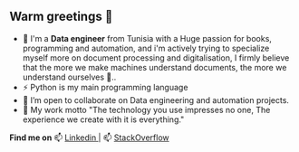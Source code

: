 ## Warm greetings 👋

- 🤔 I'm a **Data engineer** from Tunisia with a Huge passion for books, programming and automation, and i'm actively trying to specialize myself more on document processing and digitalisation, I firmly believe that the more we make machines understand documents, the more we understand ourselves 🔭..
- ⚡ Python is my main programming language
- 🔭 I’m open to collaborate on Data engineering and automation projects.
- 💬 My work motto "The technology you use impresses no one, The experience we create with it is everything."



**Find me on**
📫 <a href= "https://www.linkedin.com/in/mohamed-laroussi-metoui-590125183/" > Linkedin </a> | 
📫 <a href= "https://stackoverflow.com/users/12470170/metouitude" > StackOverflow </a>


<!--
**metoui-tude/metoui-tude** is a ✨ _special_ ✨ repository because its `README.md` (this file) appears on your GitHub profile.

Here are some ideas to get you started:

- 🔭 I’m currently working on ...
- 🌱 I’m currently learning ...
- 👯 I’m looking to collaborate on ...
- 🤔 I’m looking for help with ...
- 💬 Ask me about ...
- 📫 How to reach me: ...
- 😄 Pronouns: ...
- ⚡ Fun fact: ...
-->
